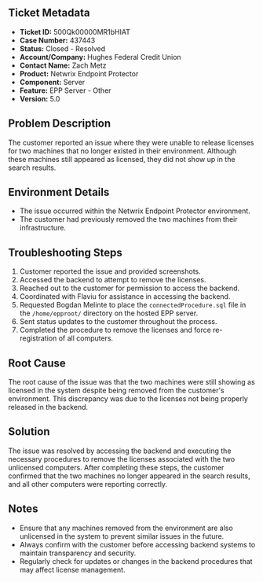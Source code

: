 ## Ticket Metadata
- **Ticket ID:** 500Qk00000MR1bHIAT
- **Case Number:** 437443
- **Status:** Closed - Resolved
- **Account/Company:** Hughes Federal Credit Union
- **Contact Name:** Zach Metz
- **Product:** Netwrix Endpoint Protector
- **Component:** Server
- **Feature:** EPP Server - Other
- **Version:** 5.0

## Problem Description
The customer reported an issue where they were unable to release licenses for two machines that no longer existed in their environment. Although these machines still appeared as licensed, they did not show up in the search results.

## Environment Details
- The issue occurred within the Netwrix Endpoint Protector environment.
- The customer had previously removed the two machines from their infrastructure.

## Troubleshooting Steps
1. Customer reported the issue and provided screenshots.
2. Accessed the backend to attempt to remove the licenses.
3. Reached out to the customer for permission to access the backend.
4. Coordinated with Flaviu for assistance in accessing the backend.
5. Requested Bogdan Melinte to place the `connectedProcedure.sql` file in the `/home/epproot/` directory on the hosted EPP server.
6. Sent status updates to the customer throughout the process.
7. Completed the procedure to remove the licenses and force re-registration of all computers.

## Root Cause
The root cause of the issue was that the two machines were still showing as licensed in the system despite being removed from the customer's environment. This discrepancy was due to the licenses not being properly released in the backend.

## Solution
The issue was resolved by accessing the backend and executing the necessary procedures to remove the licenses associated with the two unlicensed computers. After completing these steps, the customer confirmed that the two machines no longer appeared in the search results, and all other computers were reporting correctly.

## Notes
- Ensure that any machines removed from the environment are also unlicensed in the system to prevent similar issues in the future.
- Always confirm with the customer before accessing backend systems to maintain transparency and security.
- Regularly check for updates or changes in the backend procedures that may affect license management.